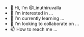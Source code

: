 - 👋 Hi, I’m @Linuthiruvalla
- 👀 I’m interested in ...
- 🌱 I’m currently learning ...
- 💞️ I’m looking to collaborate on ...
- 📫 How to reach me ...

<!---
Linuthiruvalla/Linuthiruvalla is a ✨ special ✨ repository because its `README.md` (this file) appears on your GitHub profile.
You can click the Preview link to take a look at your changes.
--->
